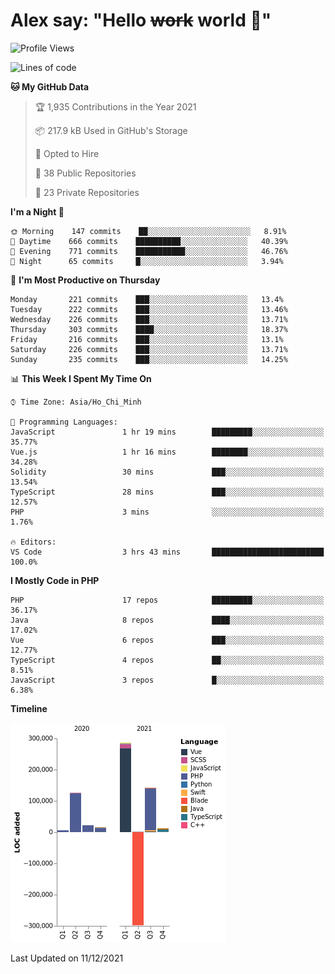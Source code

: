 # Alex say: "Hello ~~work~~ world 🐾"

<!--START_SECTION:waka-->
![Profile Views](http://img.shields.io/badge/Profile%20Views-1-blue)

![Lines of code](https://img.shields.io/badge/From%20Hello%20World%20I%27ve%20Written-315%20Thousand%20lines%20of%20code-blue)

**🐱 My GitHub Data** 

> 🏆 1,935 Contributions in the Year 2021
 > 
> 📦 217.9 kB Used in GitHub's Storage 
 > 
> 💼 Opted to Hire
 > 
> 📜 38 Public Repositories 
 > 
> 🔑 23 Private Repositories  
 > 
**I'm a Night 🦉** 

```text
🌞 Morning    147 commits    ██░░░░░░░░░░░░░░░░░░░░░░░   8.91% 
🌆 Daytime    666 commits    ██████████░░░░░░░░░░░░░░░   40.39% 
🌃 Evening    771 commits    ███████████░░░░░░░░░░░░░░   46.76% 
🌙 Night      65 commits     █░░░░░░░░░░░░░░░░░░░░░░░░   3.94%

```
📅 **I'm Most Productive on Thursday** 

```text
Monday       221 commits    ███░░░░░░░░░░░░░░░░░░░░░░   13.4% 
Tuesday      222 commits    ███░░░░░░░░░░░░░░░░░░░░░░   13.46% 
Wednesday    226 commits    ███░░░░░░░░░░░░░░░░░░░░░░   13.71% 
Thursday     303 commits    ████░░░░░░░░░░░░░░░░░░░░░   18.37% 
Friday       216 commits    ███░░░░░░░░░░░░░░░░░░░░░░   13.1% 
Saturday     226 commits    ███░░░░░░░░░░░░░░░░░░░░░░   13.71% 
Sunday       235 commits    ███░░░░░░░░░░░░░░░░░░░░░░   14.25%

```


📊 **This Week I Spent My Time On** 

```text
⌚︎ Time Zone: Asia/Ho_Chi_Minh

💬 Programming Languages: 
JavaScript               1 hr 19 mins        █████████░░░░░░░░░░░░░░░░   35.77% 
Vue.js                   1 hr 16 mins        ████████░░░░░░░░░░░░░░░░░   34.28% 
Solidity                 30 mins             ███░░░░░░░░░░░░░░░░░░░░░░   13.54% 
TypeScript               28 mins             ███░░░░░░░░░░░░░░░░░░░░░░   12.57% 
PHP                      3 mins              ░░░░░░░░░░░░░░░░░░░░░░░░░   1.76%

🔥 Editors: 
VS Code                  3 hrs 43 mins       █████████████████████████   100.0%

```

**I Mostly Code in PHP** 

```text
PHP                      17 repos            █████████░░░░░░░░░░░░░░░░   36.17% 
Java                     8 repos             ████░░░░░░░░░░░░░░░░░░░░░   17.02% 
Vue                      6 repos             ███░░░░░░░░░░░░░░░░░░░░░░   12.77% 
TypeScript               4 repos             ██░░░░░░░░░░░░░░░░░░░░░░░   8.51% 
JavaScript               3 repos             █░░░░░░░░░░░░░░░░░░░░░░░░   6.38%

```


**Timeline**

![Chart not found](https://raw.githubusercontent.com/alexzvn/alexzvn/main/charts/bar_graph.png) 


 Last Updated on 11/12/2021
<!--END_SECTION:waka-->
